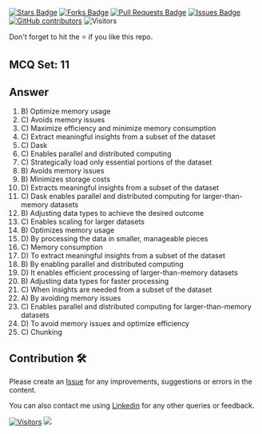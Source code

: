 <a href="https://github.com/drshahizan/HPDP/stargazers"><img src="https://img.shields.io/github/stars/drshahizan/HPDP" alt="Stars Badge"/></a>
<a href="https://github.com/drshahizan/HPDP/network/members"><img src="https://img.shields.io/github/forks/drshahizan/HPDP" alt="Forks Badge"/></a>
<a href="https://github.com/drshahizan/HPDP/pulls"><img src="https://img.shields.io/github/issues-pr/drshahizan/HPDP" alt="Pull Requests Badge"/></a>
<a href="https://github.com/drshahizan/HPDP/issues"><img src="https://img.shields.io/github/issues/drshahizan/HPDP" alt="Issues Badge"/></a>
<a href="https://github.com/drshahizan/HPDP/graphs/contributors"><img alt="GitHub contributors" src="https://img.shields.io/github/contributors/drshahizan/Python_Tutorial?color=2b9348"></a>
![Visitors](https://api.visitorbadge.io/api/visitors?path=https%3A%2F%2Fgithub.com%2Fdrshahizan%2FHPDP&labelColor=%23d9e3f0&countColor=%23697689&style=flat)

Don't forget to hit the :star: if you like this repo.

## MCQ Set: 11

## Answer
1. B) Optimize memory usage
2. C) Avoids memory issues
3. C) Maximize efficiency and minimize memory consumption
4. C) Extract meaningful insights from a subset of the dataset
5. C) Dask
6. C) Enables parallel and distributed computing
7. C) Strategically load only essential portions of the dataset
8. B) Avoids memory issues
9. B) Minimizes storage costs
10. D) Extracts meaningful insights from a subset of the dataset
11. C) Dask enables parallel and distributed computing for larger-than-memory datasets
12. B) Adjusting data types to achieve the desired outcome
13. C) Enables scaling for larger datasets
14. B) Optimizes memory usage
15. D) By processing the data in smaller, manageable pieces
16. C) Memory consumption
17. D) To extract meaningful insights from a subset of the dataset
18. B) By enabling parallel and distributed computing
19. D) It enables efficient processing of larger-than-memory datasets
20. B) Adjusting data types for faster processing
21. C) When insights are needed from a subset of the dataset
22. A) By avoiding memory issues
23. C) Enables parallel and distributed computing for larger-than-memory datasets
24. D) To avoid memory issues and optimize efficiency
25. C) Chunking

## Contribution 🛠️
Please create an [Issue](https://github.com/drshahizan/HPDP/issues) for any improvements, suggestions or errors in the content.

You can also contact me using [Linkedin](https://www.linkedin.com/in/drshahizan/) for any other queries or feedback.

[![Visitors](https://api.visitorbadge.io/api/visitors?path=https%3A%2F%2Fgithub.com%2Fdrshahizan&labelColor=%23697689&countColor=%23555555&style=plastic)](https://visitorbadge.io/status?path=https%3A%2F%2Fgithub.com%2Fdrshahizan)
![](https://hit.yhype.me/github/profile?user_id=81284918)
